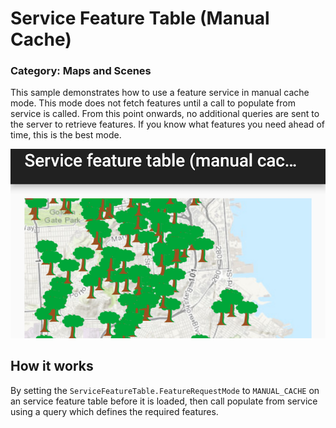 # Service Feature Table (Manual Cache)
### Category: Maps and Scenes
This sample demonstrates how to use a feature service in manual cache mode. This mode does not fetch features until a call to populate from service is called. From this point onwards, no additional queries are sent to the server to retrieve features. If you know what features you need ahead of time, this is the best mode.

![Service FeatureTable Manual Cache App](service-feature-table-manualcache.png)

## How it works

By setting the `ServiceFeatureTable.FeatureRequestMode` to `MANUAL_CACHE` on an service feature table before it is loaded, then call populate from service using a query which defines the required features.
